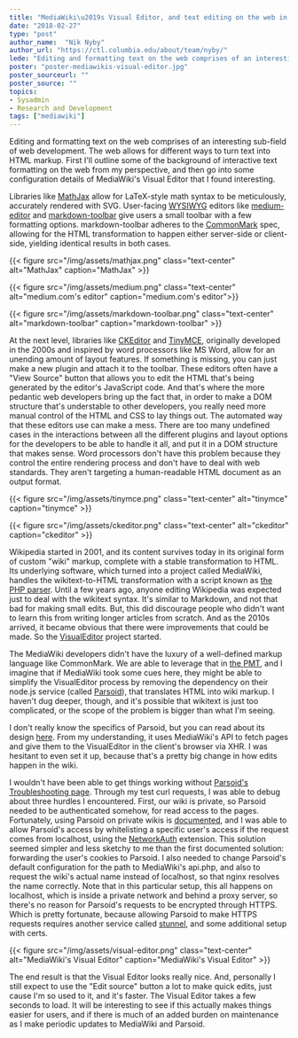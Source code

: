 ```yaml
---
title: "MediaWiki\u2019s Visual Editor, and text editing on the web in general"
date: "2018-02-27"
type: "post"
author_name:  "Nik Nyby"
author_url: "https://ctl.columbia.edu/about/team/nyby/"
lede: "Editing and formatting text on the web comprises of an interesting sub-field of web development. The web allows for different ways to turn text into HTML markup. First I'll outline some of the background of interactive text formatting on the web from my perspective, and then go into some configuration details of MediaWiki's Visual Editor that I found interesting."
poster: "poster-mediawikis-visual-editor.jpg"
poster_sourceurl: ""
poster_source: ""
topics:
- Sysadmin
- Research and Development
tags: ["mediawiki"]
---
```


Editing and formatting text on the web comprises of an interesting sub-field of web development. The web allows for different ways to turn text into HTML markup. First I'll outline some of the background of interactive text formatting on the web from my perspective, and then go into some configuration details of MediaWiki's Visual Editor that I found interesting.

Libraries like [MathJax](https://www.mathjax.org/) allow for LaTeX-style math syntax to be meticulously, accurately rendered with SVG. User-facing [WYSIWYG](https://en.wikipedia.org/wiki/WYSIWYG) editors like [medium-editor](https://yabwe.github.io/medium-editor/) and [markdown-toolbar](https://github.com/nikolas/markdown-toolbar#markdown-toolbar-) give users a small toolbar with a few formatting options. markdown-toolbar adheres to the [CommonMark](http://commonmark.org/) spec, allowing for the HTML transformation to happen either server-side or client-side, yielding identical results in both cases.

{{< figure src="/img/assets/mathjax.png" class="text-center" alt="MathJax" caption="MathJax" >}}

{{< figure src="/img/assets/medium.png" class="text-center" alt="medium.com's editor" caption="medium.com's editor">}}

{{< figure src="/img/assets/markdown-toolbar.png" class="text-center" alt="markdown-toolbar" caption="markdown-toolbar" >}}


At the next level, libraries like [CKEditor](https://ckeditor.com/) and [TinyMCE](https://www.tinymce.com/), originally developed in the 2000s and inspired by word processors like MS Word, allow for an unending amount of layout features. If something is missing, you can just make a new plugin and attach it to the toolbar. These editors often have a "View Source" button that allows you to edit the HTML that's being generated by the editor's JavaScript code. And that's where the more pedantic web developers bring up the fact that, in order to make a DOM structure that's understable to other developers, you really need more manual control of the HTML and CSS to lay things out. The automated way that these editors use can make a mess. There are too many undefined cases in the interactions between all the different plugins and layout options for the developers to be able to handle it all, and put it in a DOM structure that makes sense. Word processors don't have this problem because they control the entire rendering process and don't have to deal with web standards. They aren't targeting a human-readable HTML document as an output format.

{{< figure src="/img/assets/tinymce.png" class="text-center" alt="tinymce" caption="tinymce" >}}

{{< figure src="/img/assets/ckeditor.png" class="text-center" alt="ckeditor" caption="ckeditor" >}}

 Wikipedia started in 2001, and its content survives today in its original form of custom "wiki" markup, complete with a stable transformation to HTML. Its underlying software, which turned into a project called MediaWiki, handles the wikitext-to-HTML transformation with a script known as [the PHP parser](https://www.mediawiki.org/wiki/Parsing). Until a few years ago, anyone editing Wikipedia was expected just to deal with the wikitext syntax. It's similar to Markdown, and not that bad for making small edits. But, this did discourage people who didn't want to learn this from writing longer articles from scratch. And as the 2010s arrived, it became obvious that there were improvements that could be made. So the [VisualEditor](https://www.mediawiki.org/wiki/VisualEditor) project started.

The MediaWiki developers didn't have the luxury of a well-defined markup language like CommonMark. We are able to leverage that in [the PMT](https://github.com/ccnmtl/dmt), and I imagine that if MediaWiki took some cues here, they might be able to simplify the VisualEditor process by removing the dependency on their node.js service (called [Parsoid](https://www.mediawiki.org/wiki/Parsoid)), that translates HTML into wiki markup. I haven't dug deeper, though, and it's possible that wikitext is just too complicated, or the scope of the problem is bigger than what I'm seeing.

I don't really know the specifics of Parsoid, but you can read about its design [here](https://blog.wikimedia.org/2013/03/04/parsoid-how-wikipedia-catches-up-with-the-web/). From my understanding, it uses MediaWiki's API to fetch pages and give them to the VisualEditor in the client's browser via XHR. I was hesitant to even set it up, because that's a pretty big change in how edits happen in the wiki.

I wouldn't have been able to get things working without [Parsoid's Troubleshooting page](https://www.mediawiki.org/wiki/Parsoid/Troubleshooting). Through my test curl requests, I was able to debug about three hurdles I encountered. First, our wiki is private, so Parsoid needed to be authenticated somehow, for read access to the pages. Fortunately, using Parsoid on private wikis is [documented](https://www.mediawiki.org/wiki/Extension:VisualEditor#Linking_with_Parsoid_in_private_wikis), and I was able to allow Parsoid's access by whitelisting a specific user's access if the request comes from localhost, using the [NetworkAuth](https://www.mediawiki.org/wiki/Extension:NetworkAuth) extension. This solution seemed simpler and less sketchy to me than the first documented solution: forwarding the user's cookies to Parsoid. I also needed to change Parsoid's default configuration for the path to MediaWiki's api.php, and also to request the wiki's actual name instead of localhost, so that nginx resolves the name correctly. Note that in this particular setup, this all happens on localhost, which is inside a private network and behind a proxy server, so there's no reason for Parsoid's requests to be encrypted through HTTPS. Which is pretty fortunate, because allowing Parsoid to make HTTPS requests requires another service called [stunnel](https://www.mediawiki.org/wiki/Extension:VisualEditor#Parsoid_over_HTTPS), and some additional setup with certs.

{{< figure src="/img/assets/visual-editor.png" class="text-center" alt="MediaWiki's Visual Editor" caption="MediaWiki's Visual Editor" >}}

The end result is that the Visual Editor looks really nice. And, personally I still expect to use the "Edit source" button a lot to make quick edits, just cause I'm so used to it, and it's faster. The Visual Editor takes a few seconds to load. It will be interesting to see if this actually makes things easier for users, and if there is much of an added burden on maintenance as I make periodic updates to MediaWiki and Parsoid.
